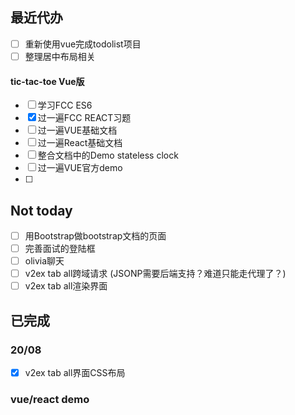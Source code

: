 ## 最近代办


- [ ] 重新使用vue完成todolist项目
- [ ] 整理居中布局相关

#### tic-tac-toe Vue版
- [ ] 学习FCC ES6
- [x] 过一遍FCC REACT习题
- [ ] 过一遍VUE基础文档
- [ ] 过一遍React基础文档
- [ ] 整合文档中的Demo stateless clock
- [ ] 过一遍VUE官方demo
- [ ]



## Not today
- [ ] 用Bootstrap做bootstrap文档的页面
- [ ] 完善面试的登陆框
- [ ] olivia聊天
- [ ] v2ex tab all跨域请求 (JSONP需要后端支持？难道只能走代理了？)
- [ ] v2ex tab all渲染界面

## 已完成
### 20/08

- [x] v2ex tab all界面CSS布局

### vue/react demo
